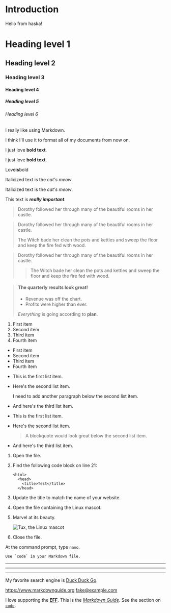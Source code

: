 # Introduction

Hello from haska!

# Heading level 1

## Heading level 2

### Heading level 3

#### Heading level 4

##### Heading level 5

###### Heading level 6

I really like using Markdown.

I think I'll use it to format all of my documents from now on.

I just love **bold text**.

I just love __bold text__.

Love**is**bold

Italicized text is the *cat's meow*.

Italicized text is the _cat's meow_.

This text is ***really important***.

> Dorothy followed her through many of the beautiful rooms in her castle.

> Dorothy followed her through many of the beautiful rooms in her castle.
>
> The Witch bade her clean the pots and kettles and sweep the floor and keep the fire fed with wood.

> Dorothy followed her through many of the beautiful rooms in her castle.
>
>> The Witch bade her clean the pots and kettles and sweep the floor and keep the fire fed with wood.

> #### The quarterly results look great!
>
> - Revenue was off the chart.
> - Profits were higher than ever.
>
>  *Everything* is going according to **plan**.

1. First item
2. Second item
3. Third item
4. Fourth item

- First item
- Second item
- Third item
- Fourth item

*   This is the first list item.
*   Here's the second list item.

    I need to add another paragraph below the second list item.

*   And here's the third list item.


*   This is the first list item.
*   Here's the second list item.

    > A blockquote would look great below the second list item.

*   And here's the third list item.

1.  Open the file.
2.  Find the following code block on line 21:

        <html>
          <head>
            <title>Test</title>
          </head>

3.  Update the title to match the name of your website.

1.  Open the file containing the Linux mascot.
2.  Marvel at its beauty.

    ![Tux, the Linux mascot](https://d33wubrfki0l68.cloudfront.net/e7ed9fe4bafe46e275c807d63591f85f9ab246ba/e2d28/assets/images/tux.png)

3.  Close the file.

At the command prompt, type `nano`.

``Use `code` in your Markdown file.``

***

---

_________________

My favorite search engine is [Duck Duck Go](https://duckduckgo.com).

<https://www.markdownguide.org>
<fake@example.com>

I love supporting the **[EFF](https://eff.org)**.
This is the *[Markdown Guide](https://www.markdownguide.org)*.
See the section on [`code`](#code).
